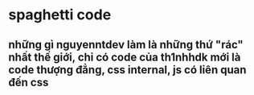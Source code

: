 
# spaghetti code

## những gì nguyenntdev làm là những thứ "rác" nhất thế giới, chỉ có code của th1nhhdk mới là code thượng đẳng, css internal, js có liên quan đến css
